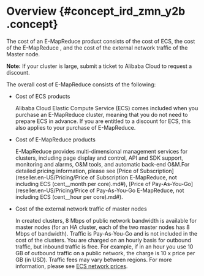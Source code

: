 # Overview {#concept_ird_zmn_y2b .concept}

The cost of an E-MapReduce product consists of the cost of ECS, the cost of the E-MapReduce , and the cost of the external network traffic of the Master node.

**Note:** If your cluster is large, submit a ticket to Alibaba Cloud to request a discount.

The overall cost of E-MapReduce consists of the following:

-   Cost of ECS products

    Alibaba Cloud Elastic Compute Service \(ECS\) comes included when you purchase an E-MapReduce cluster, meaning that you do not need to prepare ECS in advance. If you are entitled to a discount for ECS, this also applies to your purchase of E-MapReduce.

-   Cost of E-MapReduce products

    E-MapReduce provides multi-dimensional management services for clusters, including page display and control, API and SDK support, monitoring and alarms, O&M tools, and automatic back-end O&M.For detailed pricing information, please see [Price of Subscription](reseller.en-US/Pricing/Price of Subscription E-MapReduce, not including ECS (cent__month per core).md#), [Price of Pay-As-You-Go](reseller.en-US/Pricing/Price of Pay-As-You-Go E-MapReduce, not including ECS (cent__hour per core).md#).

-   Cost of the external network traffic of master nodes

    In created clusters, 8 Mbps of public network bandwidth is available for master nodes \(for an HA cluster, each of the two master nodes has 8 Mbps of bandwidth\). Traffic is Pay-As-You-Go and is not included in the cost of the clusters. You are charged on an hourly basis for outbound traffic, but inbound traffic is free. For example, if in an hour you use 10 GB of outbound traffic on a public network, the charge is 10 x price per GB \(in USD\). Traffic fees may vary between regions. For more information, please see [ECS network prices](https://www.alibabacloud.com/product/ecs).


